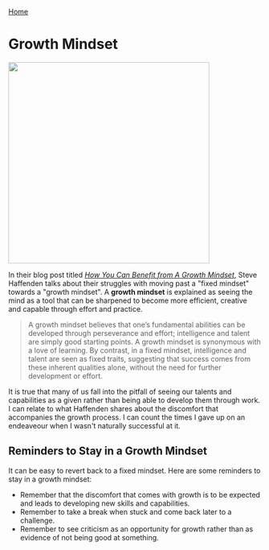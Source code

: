 [Home](reading-notes)

# Growth Mindset

<img src="https://upload.wikimedia.org/wikipedia/commons/f/f0/Growth_and_fixed_mind.jpg" width="400"/>

In their blog post titled [*How You Can Benefit from A Growth Mindset*](https://www.atlassian.com/blog/inside-atlassian/growth-mindset), Steve Haffenden talks about their struggles with moving past a "fixed mindset" towards a "growth mindset". A **growth mindset** is explained as seeing the mind as a tool that can be sharpened to become more efficient, creative and capable through effort and practice.

> A growth mindset believes that one’s fundamental abilities can be developed through perseverance and effort; intelligence and talent are simply good starting points. A growth mindset is synonymous with a love of learning.
By contrast, in a fixed mindset, intelligence and talent are seen as fixed traits, suggesting that success comes from these inherent qualities alone, without the need for further development or effort.

It is true that many of us fall into the pitfall of seeing our talents and capabilities as a given rather than being able to develop them through work. I can relate to what Haffenden shares about the discomfort that accompanies the growth process. I can count the times I gave up on an endeaveour when I wasn't naturally successful at it.

## Reminders to Stay in a Growth Mindset

It can be easy to revert back to a fixed mindset. Here are some reminders to stay in a growth mindset:

- Remember that the discomfort that comes with growth is to be expected and leads to developing new skills and capabilities.
- Remember to take a break when stuck and come back later to a challenge.
- Remember to see criticism as an opportunity for growth rather than as evidence of not being good at something.
